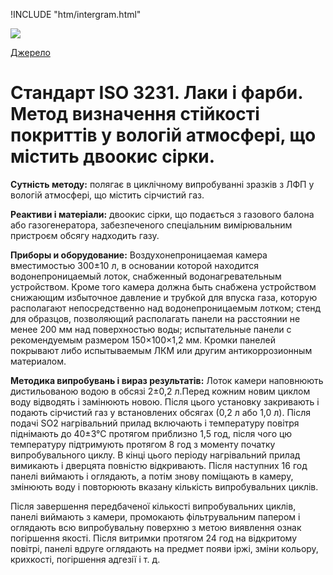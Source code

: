 
!INCLUDE "htm/intergram.html"

![](https://chart.googleapis.com/chart?chs=180x180&amp;cht=qr&amp;chl=https://pp.vokov.tk/standarts/%D0%A1%D1%82%D0%B0%D0%BD%D0%B4%D0%B0%D1%80%D1%82_ISO_3231_%D0%9B%D0%B0%D0%BA%D0%B8_%D1%96_%D1%84%D0%B0%D1%80%D0%B1%D0%B8_%D0%9C%D0%B5%D1%82%D0%BE%D0%B4_%D0%B2%D0%B8%D0%B7%D0%BD%D0%B0%D1%87%D0%B5%D0%BD%D0%BD%D1%8F_%D1%81%D1%82%D1%96%D0%B9%D0%BA%D0%BE%D1%81%D1%82%D1%96_%D0%BF%D0%BE%D0%BA%D1%80%D0%B8%D1%82%D1%82%D1%96%D0%B2_%D1%83_%D0%B2%D0%BE%D0%BB%D0%BE%D0%B3%D1%96%D0%B9_%D0%B0%D1%82%D0%BC%D0%BE%D1%81%D1%84%D0%B5%D1%80%D1%96_%D1%89%D0%BE_%D0%BC%D1%96%D1%81%D1%82%D0%B8%D1%82%D1%8C_%D0%B4%D0%B2%D0%BE%D0%BE%D0%BA%D0%B8%D1%81_%D1%81%D1%96%D1%80%D0%BA%D0%B8.html) 

[Джерело](http://vseokraskah.net/standart-iso-3231 "Permalink to Стандарт ISO 3231. Лаки и краски. Метод определения устойчивости покрытий во влажной атмосфере, содержащей двуокись серы.")

# Стандарт ISO 3231. Лаки і фарби. Метод визначення стійкості покриттів у вологій атмосфері, що містить двоокис сірки.

**Сутність методу:** полягає в циклічному випробуванні зразків з ЛФП у вологій атмосфері, що містить сірчистий газ.

**Реактиви і матеріали:** двоокис сірки, що подається з газового балона або газогенератора, забезпеченого спеціальним вимірювальним пристроєм обсягу надходить газу.

**Приборы и оборудование:** Воздухонепроницаемая камера вместимостью 300±10 л, в основании которой находится водонепроницаемый лоток, снабженный водонагревательным устройством. Кроме того камера должна быть снабжена устройством снижающим избыточное давление и трубкой для впуска газа, которую располагают непосредственно над водонепроницаемым лотком; стенд для образцов, позволяющий располагать панели на расстоянии не менее 200 мм над поверхностью воды; испытательные панели с рекомендуемым размером 150×100×1,2 мм. Кромки панелей покрывают либо испытываемым ЛКМ или другим антикоррозионным материалом.

**Методика випробувань і вираз результатів:** Лоток камери наповнюють дистильованою водою в обсязі 2±0,2 л.Перед кожним новим циклом воду відводять і замінюють новою. Після цього установку закривають і подають сірчистий газ у встановлених обсягах (0,2 л або 1,0 л). Після подачі SO2 нагрівальний прилад включають і температуру повітря піднімають до 40±3°С протягом приблизно 1,5 год, після чого цю температуру підтримують протягом 8 год з моменту початку випробувального циклу. В кінці цього періоду нагрівальний прилад вимикають і дверцята повністю відкривають. Після наступних 16 год панелі виймають і оглядають, а потім знову поміщають в камеру, змінюють воду і повторюють вказану кількість випробувальних циклів.

Після завершення передбаченої кількості випробувальних циклів, панелі виймають з камери, промокають фільтрувальним папером і оглядають всю випробувальну поверхню з метою виявлення ознак погіршення якості. Після витримки протягом 24 год на відкритому повітрі, панелі вдруге оглядають на предмет появи іржі, зміни кольору, крихкості, погіршення адгезії і т. д.

  
